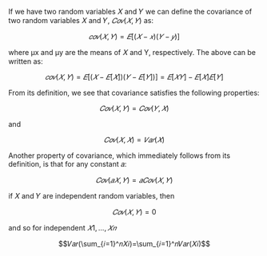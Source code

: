 If we have two random variables 𝑋 and 𝑌 we can define the covariance of two random variables 𝑋 and 𝑌, $𝐶𝑜𝑣(𝑋,𝑌)$ as:

$$𝑐𝑜𝑣(𝑋,𝑌)=𝐸[(𝑋−𝑥)(𝑌−𝑦)]$$

where μx and μy are the means of 𝑋 and Y, respectively. The above can be written as:

$$𝑐𝑜𝑣(𝑋,𝑌)=𝐸[(𝑋−𝐸[𝑋])(𝑌−𝐸[𝑌])]=𝐸[𝑋𝑌]−𝐸[𝑋]𝐸[𝑌]$$

From its definition, we see that covariance satisfies the following properties:

$$𝐶𝑜𝑣(𝑋,𝑌)=𝐶𝑜𝑣(𝑌,𝑋)$$

and

$$𝐶𝑜𝑣(𝑋,𝑋)=𝑉𝑎𝑟(𝑋)$$

Another property of covariance, which immediately follows from its definition, is that for any constant 𝑎:

$$𝐶𝑜𝑣(𝑎𝑋,𝑌)=𝑎𝐶𝑜𝑣(𝑋,𝑌)$$

if 𝑋 and 𝑌 are independent random variables, then

$$𝐶𝑜𝑣(𝑋,𝑌)=0$$

and so for independent $𝑋1,...,𝑋𝑛$

$$𝑉𝑎𝑟(\sum_{𝑖=1}^𝑛𝑋𝑖)=\sum_{𝑖=1}^𝑛𝑉𝑎𝑟(𝑋𝑖)$$
